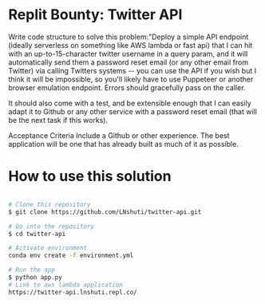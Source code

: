  # Replit Bounty: Twitter API 

Write code structure to solve this problem:"Deploy a simple API endpoint (ideally serverless on something like AWS lambda or fast api) that I can hit with an up-to-15-character twitter username in a query param, and it will automatically send them a password reset email (or any other email from Twitter) via calling Twitters systems -- you can use the API if you wish but I think it will be impossible, so you'll likely have to use Puppeteer or another browser emulation endpoint. Errors should gracefully pass on the caller.

It should also come with a test, and be extensible enough that I can easily adapt it to Github or any other service with a password reset email (that will be the next task if this works).

Acceptance Criteria
Include a Github or other experience. The best application will be one that has already built as much of it as possible.

# How to use this solution 

```bash

# Clone this repository
$ git clone https://github.com/LNshuti/twitter-api.git

# Go into the repository
$ cd twitter-api

# Activate environment
conda env create -f environment.yml

# Run the app
$ python app.py
# Link to aws lambda application
https://twitter-api.lnshuti.repl.co/